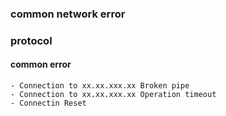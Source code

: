 ### common network error

### protocol

#### common error
    
    - Connection to xx.xx.xxx.xx Broken pipe
    - Connection to xx.xx.xxx.xx Operation timeout
    - Connectin Reset 
